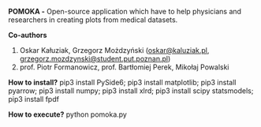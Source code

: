 **POMOKA -**
Open-source application which have to help physicians and researchers in creating plots from medical datasets.

**Co-authors**
1. Oskar Kałuziak, Grzegorz Możdzyński (oskar@kaluziak.pl, grzegorz.mozdzynski@student.put.poznan.pl)
2. prof. Piotr Formanowicz, prof. Bartłomiej Perek, Mikołaj Powalski

**How to install?**
pip3 install PySide6; pip3 install matplotlib; pip3 install pyarrow; pip3 install numpy; pip3 install xlrd; pip3 install scipy statsmodels; pip3 install fpdf

**How to execute?**
python pomoka.py
